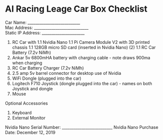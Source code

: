 # AI Racing Leage Car Box Checklist

Car Name: ___________________________<br/>
Mac Address: ____________________________<br/>
Static IP Address: ______________________

1. RC Car with
1.1 Nvidia Nano
1.1 Pi Camera Module V2 with 3D printed chassis
1.1 128GB micro SD card (inserted in Nvidia Nano) (2)
1.1 RC Car Battery (7.2v NiMh)
1. Ankar 5v 6800mHA battery with charging cable - note draws 900ma when charging
1. RC Car Battery Charger (7.2v NiMh)
1. 2.5 amp 5v barrel connector for desktop use of Nvidia
1. WiFi Dongle (plugged into the car)
1. Logitech F710 Joystick (dongle plugged into the car) - names on both Joystick and dongle
1. Mouse

Optional Accessories
1. Keyboard
1. External Monitor

Nvidia Nano Serial Number: __________________________
Nvidia Nano Purchase Date: December 12, 2019
